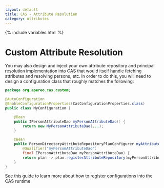 ```yaml
---
layout: default
title: CAS - Attribute Resolution
category: Attributes
---
```


{% include variables.html %}

# Custom Attribute Resolution

You may also design and inject your own attribute repository and principal resolution implementation 
into CAS that would itself handle fetching attributes and resolving persons, etc. In order
to do this, you will need to design a configuration class that roughly matches the following:

```java
package org.apereo.cas.custom;

@AutoConfiguration
@EnableConfigurationProperties(CasConfigurationProperties.class)
public class MyConfiguration {

    @Bean
    public IPersonAttributeDao myPersonAttributeDao() {
        return new MyPersonAttributeDao(...);
    }

    @Bean
    public PersonDirectoryAttributeRepositoryPlanConfigurer myAttributeRepositoryPlanConfigurer(
        @Qualifier("myPersonAttributeDao")
        final IPersonAttributeDao myPersonAttributeDao) {
        return plan -> plan.registerAttributeRepository(myPersonAttributeDao);
    }
}
```

[See this guide](../configuration/Configuration-Management-Extensions.html) to
learn more about how to register configurations into the CAS runtime.
